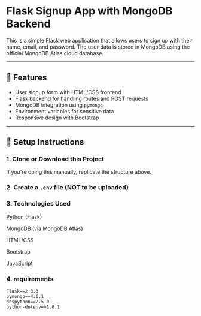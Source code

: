 # Flask Signup App with MongoDB Backend

This is a simple Flask web application that allows users to sign up with their name, email, and password. The user data is stored in MongoDB using the official MongoDB Atlas cloud database.

---

## 🔧 Features

- User signup form with HTML/CSS frontend
- Flask backend for handling routes and POST requests
- MongoDB integration using `pymongo`
- Environment variables for sensitive data
- Responsive design with Bootstrap

---

## 🚀 Setup Instructions

### 1. Clone or Download this Project

If you're doing this manually, replicate the structure above.

### 2. Create a `.env` file (NOT to be uploaded)

### 3. Technologies Used

Python (Flask)

MongoDB (via MongoDB Atlas)

HTML/CSS

Bootstrap

JavaScript

### 4. requirements

```
Flask==2.3.3
pymongo==4.6.1
dnspython==2.5.0
python-dotenv==1.0.1
```
